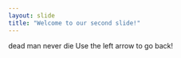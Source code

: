 ```yaml
---
layout: slide
title: "Welcome to our second slide!"
---
```

dead man never die
Use the left arrow to go back!

